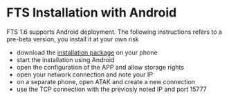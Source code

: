 # FTS Installation with Android
FTS 1.6 supports Android deployment. The following instructions refers to a pre-beta version, you install it at your own risk

- download the [installation package](https://ssna.box.com/s/1mkz0tkane49bngrpb2u7r95p9lujtyh) on your phone
- start the installation using Android
- open the configuration of the APP and allow storage rights
- open your network connection and note your IP
- on a separate phone, open ATAK and create a new connection
- use the TCP connection with the previosly noted IP and port 15777
